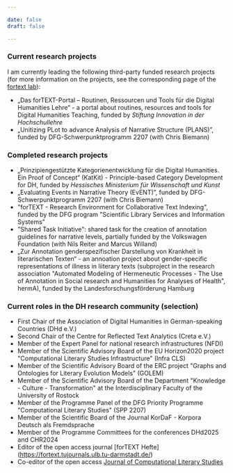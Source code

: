 ```yaml
---

date: false
draft: false

---
```


### Current research projects

I am currently leading the following third-party funded research projects (for more information on the projects, see the corresponding page of the [fortext lab](https://fortext.org/en/projekte/)):
- „Das forTEXT-Portal – Routinen, Ressourcen und Tools für die Digital Humanities Lehre“ - a portal about routines, resources and tools for Digital Humanities Teaching, funded by <em>Stiftung Innovation in der Hochschullehre</em>	
- „Unitizing PLot to advance Analysis of Narrative Structure (PLANS)”, funded by DFG-Schwerpunktprogramm 2207 (with Chris Biemann)


### Completed research projects

- „Prinzipiengestützte Kategorienentwicklung für die Digital Humanities. Ein Proof of Concept“ (KatKit) - Principle-based Category Development for DH, funded by <em>Hessisches Ministerium für Wissenschaft und Kunst</em>
- „Evaluating Events in Narrative Theory (EvENT)”, funded by DFG-Schwerpunktprogramm 2207 (with Chris Biemann)
- "forTEXT - Research Environment for Collaborative Text Indexing", funded by the DFG program "Scientific Library Services and Information Systems"
- "Shared Task Initiative": shared task for the creation of annotation guidelines for narrative levels, partially funded by the Volkswagen Foundation (with Nils Reiter and Marcus Willand)
- „Zur Annotation genderspezifischer Darstellung von Krankheit in literarischen Texten“ - an annoation project about gender-specific representations of illness in liiterary texts (subproject in the research association  "Automated Modeling of Hermeneutic Processes - The Use of Annotation in Social research and Humanities for Analyses of Health", hermA), funded by the Landesforschungsförderung Hamburg


### Current roles in the DH research community (selection)

- First Chair of the Association of Digital Humanities in German-speaking Countries (DHd e.V.) 
- Second Chair of the Centre for Reflected Text Analytics (Creta e.V.)
- Member of the Expert Panel for national research infrastructures (NFDI) 
- Member of the Scientific Advisory Board of the EU Horizon2020 project "Computational Literary Studies Infrastructure" (Infra CLS)
- Member of the Scientific Advisory Board of the ERC project "Graphs and Ontologies for Literary Evolution Models" (GOLEM)
- Member of the Scientific Advisory Board of the Department "Knowledge - Culture - Transformation" at the Interdisciplinary Faculty of the University of Rostock
- Member of the Programme Panel of the DFG Priority Programme "Computational Literary Studies" (SPP 2207)
- Member of the Scientific Board of the Journal KorDaF - Korpora Deutsch als Fremdsprache
- Member of the Programme Committees for the conferences DHd2025 and CHR2024
- Editor of the open access journal [forTEXT Hefte] (https://fortext.tujournals.ulb.tu-darmstadt.de/)
- Co-editor of the open access [Journal of Computational Literary Studies](https://jcls.io)
